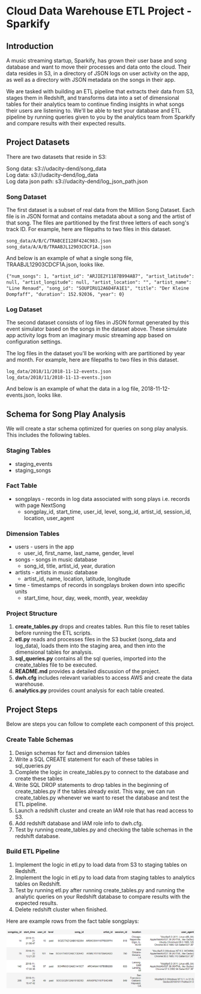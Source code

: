 # Cloud Data Warehouse ETL Project - Sparkify

## Introduction
A music streaming startup, Sparkify, has grown their user base and song database and want to move their processes and data onto the cloud. Their data resides in S3, in a directory of JSON logs on user activity on the app, as well as a directory with JSON metadata on the songs in their app.

We are tasked with building an ETL pipeline that extracts their data from S3, stages them in Redshift, and transforms data into a set of dimensional tables for their analytics team to continue finding insights in what songs their users are listening to. We'll be able to test your database and ETL pipeline by running queries given to you by the analytics team from Sparkify and compare results with their expected results.

## Project Datasets
There are two datasets that reside in S3:

Song data: s3://udacity-dend/song_data <br>
Log data: s3://udacity-dend/log_data <br>
Log data json path: s3://udacity-dend/log_json_path.json

### Song Dataset
The first dataset is a subset of real data from the Million Song Dataset. Each file is in JSON format and contains metadata about a song and the artist of that song. The files are partitioned by the first three letters of each song's track ID. For example, here are filepaths to two files in this dataset.

    song_data/A/B/C/TRABCEI128F424C983.json
    song_data/A/A/B/TRAABJL12903CDCF1A.json
  And below is an example of what a single song file, TRAABJL12903CDCF1A.json, looks like.

    {"num_songs": 1, "artist_id": "ARJIE2Y1187B994AB7", "artist_latitude": null, "artist_longitude": null, "artist_location": "", "artist_name": "Line Renaud", "song_id": "SOUPIRU12A6D4FA1E1", "title": "Der Kleine Dompfaff", "duration": 152.92036, "year": 0}

### Log Dataset
The second dataset consists of log files in JSON format generated by this event simulator based on the songs in the dataset above. These simulate app activity logs from an imaginary music streaming app based on configuration settings.

The log files in the dataset you'll be working with are partitioned by year and month. For example, here are filepaths to two files in this dataset.

    log_data/2018/11/2018-11-12-events.json
    log_data/2018/11/2018-11-13-events.json
And below is an example of what the data in a log file, 2018-11-12-events.json, looks like.

## Schema for Song Play Analysis
We will create a star schema optimized for queries on song play analysis. This includes the following tables.

### Staging Tables
- staging_events
- staging_songs

### Fact Table
- songplays - records in log data associated with song plays i.e. records with page NextSong
  - songplay_id, start_time, user_id, level, song_id, artist_id, session_id, location, user_agent

### Dimension Tables
- users - users in the app
  - user_id, first_name, last_name, gender, level
- songs - songs in music database
  - song_id, title, artist_id, year, duration
- artists - artists in music database
  - artist_id, name, location, latitude, longitude
- time - timestamps of records in songplays broken down into specific units
  - start_time, hour, day, week, month, year, weekday


### Project Structure

1. **create_tables.py** drops and creates tables. Run this file to reset tables before running the ETL scripts.
2. **etl.py** reads and processes files in the S3 bucket (song_data and log_data), loads them into the staging area, and then into the dimensional tables for analysis.
3. **sql_queries.py** contains all the sql queries, imported into the create_tables file to be executed.
4. **README.md** provides a detailed discussion of the project.
5. **dwh.cfg** includes relevant variables to access AWS and create the data warehouse.
6. **analytics.py** provides count analysis for each table created.

## Project Steps
Below are steps you can follow to complete each component of this project.

### Create Table Schemas
1. Design schemas for fact and dimension tables
2. Write a SQL CREATE statement for each of these tables in sql_queries.py
3. Complete the logic in create_tables.py to connect to the database and create these tables
4. Write SQL DROP statements to drop tables in the beginning of
create_tables.py if the tables already exist. This way, we can run create_tables.py whenever we want to reset the database and test the ETL pipeline.
5. Launch a redshift cluster and create an IAM role that has read access to S3.
6. Add redshift database and IAM role info to dwh.cfg.
7. Test by running create_tables.py and checking the table schemas in the redshift database.

### Build ETL Pipeline
1. Implement the logic in etl.py to load data from S3 to staging tables on Redshift.
2. Implement the logic in etl.py to load data from staging tables to analytics tables on Redshift.
3. Test by running etl.py after running create_tables.py and running the analytic queries on your Redshift database to compare results with the expected results.
4. Delete redshift cluster when finished.

Here are example rows from the fact table songplays:

![](songplays_results.png)
